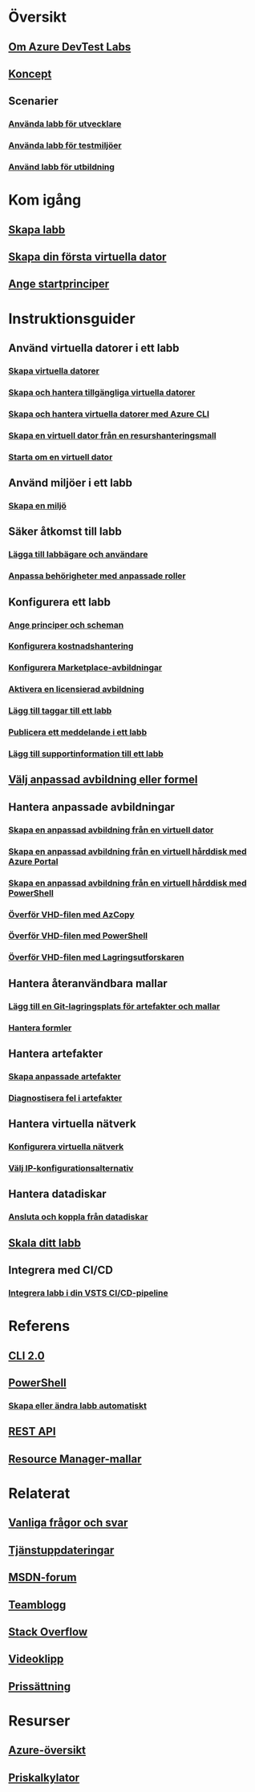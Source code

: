 # Översikt
## [Om Azure DevTest Labs](devtest-lab-overview.md)
## [Koncept](devtest-lab-concepts.md)
## Scenarier
### [Använda labb för utvecklare](devtest-lab-developer-lab.md)
### [Använda labb för testmiljöer](devtest-lab-test-env.md)
### [Använd labb för utbildning](devtest-lab-training-lab.md)

# Kom igång
## [Skapa labb](devtest-lab-create-lab.md)
## [Skapa din första virtuella dator](devtest-lab-create-first-vm.md)
## [Ange startprinciper](devtest-lab-get-started-with-lab-policies.md)

# Instruktionsguider
## Använd virtuella datorer i ett labb
### [Skapa virtuella datorer](devtest-lab-add-vm.md)
### [Skapa och hantera tillgängliga virtuella datorer](devtest-lab-add-claimable-vm.md)
### [Skapa och hantera virtuella datorer med Azure CLI](devtest-lab-vmcli.md)
### [Skapa en virtuell dator från en resurshanteringsmall](devtest-lab-use-resource-manager-template.md)
### [Starta om en virtuell dator](devtest-lab-restart-vm.md)

## Använd miljöer i ett labb
### [Skapa en miljö](devtest-lab-create-environment-from-arm.md)

## Säker åtkomst till labb
### [Lägga till labbägare och användare](devtest-lab-add-devtest-user.md)
### [Anpassa behörigheter med anpassade roller](devtest-lab-grant-user-permissions-to-specific-lab-policies.md)

## Konfigurera ett labb
### [Ange principer och scheman](devtest-lab-set-lab-policy.md)
### [Konfigurera kostnadshantering](devtest-lab-configure-cost-management.md)
### [Konfigurera Marketplace-avbildningar](devtest-lab-configure-marketplace-images.md)
### [Aktivera en licensierad avbildning](devtest-lab-enable-licensed-images.md)
### [Lägg till taggar till ett labb](devtest-lab-add-tag.md)
### [Publicera ett meddelande i ett labb](devtest-lab-announcements.md)
### [Lägg till supportinformation till ett labb](devtest-lab-internal-support-message.md)

## [Välj anpassad avbildning eller formel](devtest-lab-comparing-vm-base-image-types.md)

## Hantera anpassade avbildningar
### [Skapa en anpassad avbildning från en virtuell dator](devtest-lab-create-custom-image-from-vm-using-portal.md)
### [Skapa en anpassad avbildning från en virtuell hårddisk med Azure Portal](devtest-lab-create-template.md)
### [Skapa en anpassad avbildning från en virtuell hårddisk med PowerShell](devtest-lab-create-custom-image-from-vhd-using-powershell.md)
### [Överför VHD-filen med AzCopy](devtest-lab-upload-vhd-using-azcopy.md)
### [Överför VHD-filen med PowerShell](devtest-lab-upload-vhd-using-powershell.md)
### [Överför VHD-filen med Lagringsutforskaren](devtest-lab-upload-vhd-using-storage-explorer.md)

## Hantera återanvändbara mallar
### [Lägg till en Git-lagringsplats för artefakter och mallar](devtest-lab-add-artifact-repo.md)
### [Hantera formler](devtest-lab-manage-formulas.md)

## Hantera artefakter
### [Skapa anpassade artefakter](devtest-lab-artifact-author.md)
### [Diagnostisera fel i artefakter](devtest-lab-troubleshoot-artifact-failure.md)

## Hantera virtuella nätverk
### [Konfigurera virtuella nätverk](devtest-lab-configure-vnet.md)
### [Välj IP-konfigurationsalternativ](devtest-lab-shared-ip.md)

## Hantera datadiskar
### [Ansluta och koppla från datadiskar](devtest-lab-attach-detach-data-disk.md)

## [Skala ditt labb](devtest-lab-scale-lab.md)

## Integrera med CI/CD
### [Integrera labb i din VSTS CI/CD-pipeline](devtest-lab-integrate-ci-cd-vsts.md)

# Referens
## [CLI 2.0](/cli/azure/lab)
## [PowerShell](/powershell/module/azurerm.devtestlabs/#devtest_labs)
### [Skapa eller ändra labb automatiskt](devtest-lab-use-arm-and-powershell-for-lab-resources.md)
## [REST API](https://docs.microsoft.com/rest/api/dtl/)
## [Resource Manager-mallar](https://github.com/Azure/azure-devtestlab/tree/master/Samples)


# Relaterat
## [Vanliga frågor och svar](devtest-lab-faq.md)
## [Tjänstuppdateringar](https://azure.microsoft.com/updates/?product=devtest-lab)
## [MSDN-forum](https://social.msdn.microsoft.com/Forums/en-US/home?forum=AzureDevTestLabs)
## [Teamblogg](https://blogs.msdn.microsoft.com/devtestlab/)
## [Stack Overflow](http://stackoverflow.com/questions/tagged/azure-devtest-labs)
## [Videoklipp](https://azure.microsoft.com/documentation/videos/index/?services=devtest-lab)
## [Prissättning](https://azure.microsoft.com/pricing/details/devtest-lab/)


# Resurser
## [Azure-översikt](https://azure.microsoft.com/en-us/roadmap/?category=developer-tools)
## [Priskalkylator](https://azure.microsoft.com/pricing/calculator/)
